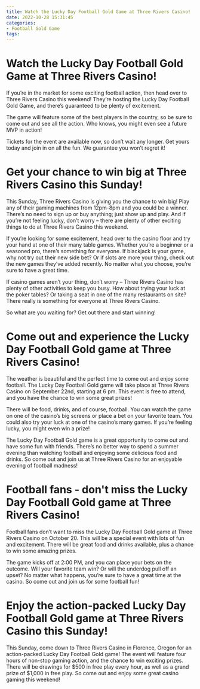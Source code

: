 ```yaml
---
title: Watch the Lucky Day Football Gold Game at Three Rivers Casino!
date: 2022-10-28 15:31:45
categories:
- Football Gold Game
tags:
---
```



#  Watch the Lucky Day Football Gold Game at Three Rivers Casino!

If you’re in the market for some exciting football action, then head over to Three Rivers Casino this weekend! They’re hosting the Lucky Day Football Gold Game, and there’s guaranteed to be plenty of excitement.

The game will feature some of the best players in the country, so be sure to come out and see all the action. Who knows, you might even see a future MVP in action!

Tickets for the event are available now, so don’t wait any longer. Get yours today and join in on all the fun. We guarantee you won’t regret it!

#  Get your chance to win big at Three Rivers Casino this Sunday!

This Sunday, Three Rivers Casino is giving you the chance to win big! Play any of their gaming machines from 12pm-8pm and you could be a winner. There’s no need to sign up or buy anything; just show up and play. And if you’re not feeling lucky, don’t worry – there are plenty of other exciting things to do at Three Rivers Casino this weekend.

If you’re looking for some excitement, head over to the casino floor and try your hand at one of their many table games. Whether you’re a beginner or a seasoned pro, there’s something for everyone. If blackjack is your game, why not try out their new side bet? Or if slots are more your thing, check out the new games they’ve added recently. No matter what you choose, you’re sure to have a great time.

If casino games aren’t your thing, don’t worry – Three Rivers Casino has plenty of other activities to keep you busy. How about trying your luck at the poker tables? Or taking a seat in one of the many restaurants on site? There really is something for everyone at Three Rivers Casino.

So what are you waiting for? Get out there and start winning!

#  Come out and experience the Lucky Day Football Gold game at Three Rivers Casino!

The weather is beautiful and the perfect time to come out and enjoy some football. The Lucky Day Football Gold game will take place at Three Rivers Casino on September 22nd, starting at 6 pm. This event is free to attend, and you have the chance to win some great prizes!

There will be food, drinks, and of course, football. You can watch the game on one of the casino’s big screens or place a bet on your favorite team. You could also try your luck at one of the casino’s many games. If you’re feeling lucky, you might even win a prize!

The Lucky Day Football Gold game is a great opportunity to come out and have some fun with friends. There’s no better way to spend a summer evening than watching football and enjoying some delicious food and drinks. So come out and join us at Three Rivers Casino for an enjoyable evening of football madness!

#  Football fans - don't miss the Lucky Day Football Gold game at Three Rivers Casino!

Football fans don’t want to miss the Lucky Day Football Gold game at Three Rivers Casino on October 20. This will be a special event with lots of fun and excitement. There will be great food and drinks available, plus a chance to win some amazing prizes.

The game kicks off at 2:00 PM, and you can place your bets on the outcome. Will your favorite team win? Or will the underdog pull off an upset? No matter what happens, you’re sure to have a great time at the casino. So come out and join us for some football fun!

#  Enjoy the action-packed Lucky Day Football Gold game at Three Rivers Casino this Sunday!

This Sunday, come down to Three Rivers Casino in Florence, Oregon for an action-packed Lucky Day Football Gold game! The event will feature four hours of non-stop gaming action, and the chance to win exciting prizes. There will be drawings for $500 in free play every hour, as well as a grand prize of $1,000 in free play. So come out and enjoy some great casino gaming this weekend!